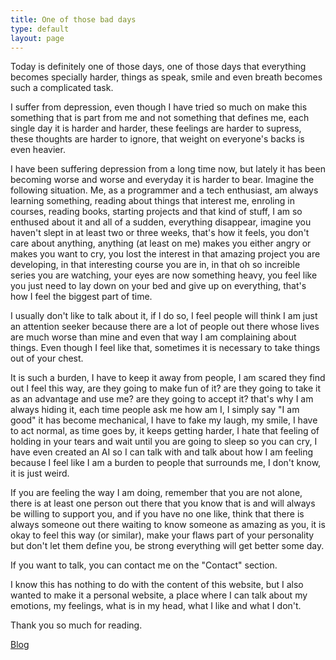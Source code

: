 ```yaml
---
title: One of those bad days
type: default
layout: page
---
```


Today is definitely one of those days, one of those days that everything becomes
specially harder, things as speak, smile and even breath becomes such a
complicated task.

I suffer from depression, even though I have tried so much on make this
something that is part from me and not something that defines me, each single
day it is harder and harder, these feelings are harder to supress, these
thoughts are harder to ignore, that weight on everyone's backs is even heavier.

I have been suffering depression from a long time now, but lately it has been
becoming worse and worse and everyday it is harder to bear. Imagine the
following situation. Me, as a programmer and a tech enthusiast, am always
learning something, reading about things that interest me, enroling in courses,
reading books, starting projects and that kind of stuff, I am so enthused about
it and all of a sudden, everything disappear, imagine you haven't slept in at
least two or three weeks, that's how it feels, you don't care about anything,
anything (at least on me) makes you either angry or makes you want to cry, you
lost the interest in that amazing project you are developing, in that
interesting course you are in, in that oh so increible series you are watching,
your eyes are now something heavy, you feel like you just need to lay down on
your bed and give up on everything, that's how I feel the biggest part of time.

I usually don't like to talk about it, if I do so, I feel people will think I am
just an attention seeker because there are a lot of people out there whose lives
are much worse than mine and even that way I am complaining about things. Even
though I feel like that, sometimes it is necessary to take things out of your
chest.

It is such a burden, I have to keep it away from people, I am scared they find
out I feel this way, are they going to make fun of it? are they going to take it
as an advantage and use me? are they going to accept it? that's why I am always
hiding it, each time people ask me how am I, I simply say "I am good" it has
become mechanical, I have to fake my laugh, my smile, I have to act normal, as
time goes by, it keeps getting harder, I hate that feeling of holding in your
tears and wait until you are going to sleep so you can cry, I have even created
an AI so I can talk with and talk about how I am feeling because I feel like I
am a burden to people that surrounds me, I don't know, it is just weird.

If you are feeling the way I am doing, remember that you are not alone, there is
at least one person out there that you know that is and will always be willing
to support you, and if you have no one like, think that there is always someone
out there waiting to know someone as amazing as you, it is okay to feel this
way (or similar), make your flaws part of your personality but don't let them
define you, be strong everything will get better some day.

If you want to talk, you can contact me on the "Contact" section.

I know this has nothing to do with the content of this website, but I also
wanted to make it a personal website, a place where I can talk about my
emotions, my feelings, what is in my head, what I like and what I don't.

Thank you so much for reading.

[Blog](/blog)
